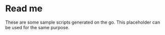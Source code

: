 Read me
==============

These are some sample scripts generated on the go. This placeholder can be used for the same purpose.
